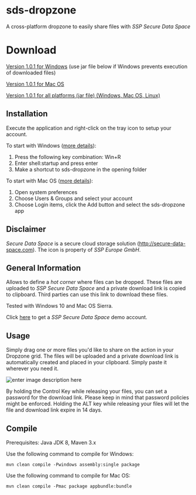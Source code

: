 # sds-dropzone
A cross-platform dropzone to easily share files with *SSP Secure Data Space*

# Download
[Version 1.0.1 for Windows](https://github.com/michaelnetter/sds-dropzone/releases/download/1.0.1/Dropzone-1.0.1.exe) (use jar file below if Windows prevents execution of downloaded files)

[Version 1.0.1 for Mac OS](https://github.com/michaelnetter/sds-dropzone/releases/download/1.0.1/dropzone-client-1.0.1.dmg)

[Version 1.0.1 for all platforms (jar file) (Windows, Mac OS, Linux)](https://github.com/michaelnetter/sds-dropzone/releases/download/1.0.1/Dropzone-1.0.1.jar)


## Installation
Execute the application and right-click on the tray icon to setup your account.

To start with Windows ([more details](http://tunecomp.net/add-app-to-startup/)):

 1. Press the following key combination: Win+R
 2. Enter shell:startup and press enter
 3. Make a shortcut to sds-dropzone in the opening folder

To start with Mac OS ([more details](https://support.apple.com/kb/PH25590?locale=en_US)):

 1. Open system preferences
 2. Choose Users & Groups and select your account
 3. Choose Login items, click the Add button and select the sds-dropzone app

## Disclaimer
*Secure Data Space* is a secure cloud storage solution (http://secure-data-space.com). The icon is property of *SSP Europe GmbH*.

## General Information
Allows to define a *hot corner* where files can be dropped. These files are uploaded to *SSP Secure Data Space* and a private download link is copied to clipboard. Third parties can use this link to download these files.

Tested with Windows 10 and Mac OS Sierra.

Click <a href="https://www.secure-data-space.com/en/service/free-trial/"> here</a>  to get a *SSP Secure Data Space* demo account.

## Usage
Simply drag one or more files you'd like to share on the action in your Dropzone grid. The files will be uploaded and a private download link is automatically created and placed in your clipboard. Simply paste it wherever you need it.

![enter image description here](http://michaelnetter.com/sds-dropzone/github_screenshot.png)

By holding the Control Key while releasing your files, you can set a password for the download link. Please keep in mind that password policies might be enforced. Holding the ALT key while releasing your files will let the file and download link expire in 14 days.

## Compile
Prerequisites: Java JDK 8, Maven 3.x

Use the following command to compile for Windows:

    mvn clean compile -Pwindows assembly:single package

Use the following command to compile for Mac OS:

    mvn clean compile -Pmac package appbundle:bundle